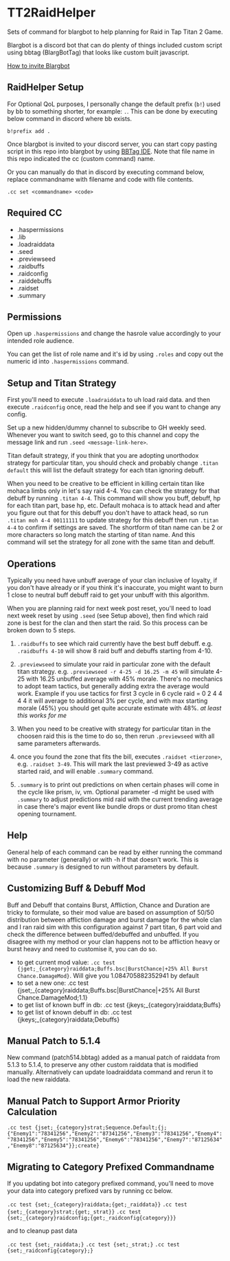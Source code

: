 # TT2RaidHelper

Sets of command for blargbot to help planning for Raid in Tap Titan 2 Game.

Blargbot is a discord bot that can do plenty of things included custom script using bbtag (BlargBotTag) that looks like custom built javascript.

[How to invite Blargbot](https://blargbot.xyz/)

## RaidHelper Setup
For Optional QoL purposes, I personally change the default prefix (`b!`) used by bb to something shorter, for example: `.`. This can be done by executing below command in discord where bb exists.

`b!prefix add .`

Once blargbot is invited to your discord server, you can start copy pasting script in this repo into blargbot by using [BBTag IDE](https://blargbot.xyz/tags/editor). Note that file name in this repo indicated the cc (custom command) name.

Or you can manually do that in discord by executing command below, replace commandname with filename and code with file contents.

`.cc set <commandname> <code>`

## Required CC
- .haspermissions
- .lib
- .loadraiddata
- .seed
- .previewseed
- .raidbuffs
- .raidconfig
- .raiddebuffs
- .raidset
- .summary

## Permissions
Open up `.haspermissions` and change the hasrole value accordingly to your intended role audience.

You can get the list of role name and it's id by using `.roles` and copy out the numeric id into `.haspermissions` command.

## Setup and Titan Strategy

First you'll need to execute `.loadraiddata` to uh load raid data. and then execute `.raidconfig` once, read the help and see if you want to change any config.

Set up a new hidden/dummy channel to subscribe to GH weekly seed. Whenever you want to switch seed, go to this channel and copy the message link and run `.seed <message-link-here>`.

Titan default strategy, if you think that you are adopting unorthodox strategy for particular titan, you should check and probably change `.titan default` this will list the default strategy for each titan ignoring debuff.

When you need to be creative to be efficient in killing certain titan like mohaca limbs only in let's say raid 4-4. You can check the strategy for that debuff by running `.titan 4-4`. This command will show you buff, debuff, hp for each titan part, base hp, etc. Default mohaca is to attack head and after you figure out that for this debuff you don't have to attack head, so run `.titan moh 4-4 00111111` to update strategy for this debuff then run `.titan 4-4` to confirm if settings are saved. The shortform of titan name can be 2 or more characters so long match the starting of titan name. And this command will set the strategy for all zone with the same titan and debuff.

## Operations

Typically you need have unbuff average of your clan inclusive of loyalty, if you don't have already or if you think it's inaccurate, you might want to burn 1 close to neutral buff debuff raid to get your unbuff with this algorithm. 

When you are planning raid for next week post reset, you'll need to load next week reset by using `.seed` (see Setup above), then find which raid zone is best for the clan and then start the raid. So this process can be broken down to 5 steps.

1. `.raidbuffs` to see which raid currently have the best buff debuff. e.g. `.raidbuffs 4-10` will show 8 raid buff and debuffs starting from 4-10.

2. `.previewseed` to simulate your raid in particular zone with the default titan strategy. e.g. `.previewseed -r 4-25 -d 16.25 -m 45` will simulate 4-25 with 16.25 unbuffed average with 45% morale. There's no mechanics to adopt team tactics, but generally adding extra the average would work. Example if you use tactics for first 3 cycle in 6 cycle raid = 0 2 4 4 4 4 it will average to additional 3% per cycle, and with max starting morale (45%) you should get quite accurate estimate with 48%. *at least this works for me*

3. When you need to be creative with strategy for particular titan in the choosen raid this is the time to do so, then rerun `.previewseed` with all same parameters afterwards.

4. once you found the zone that fits the bill, executes `.raidset <tierzone>`, e.g. `.raidset 3-49`. This will mark the last previewed 3-49 as active started raid, and will enable `.summary` command.

5. `.summary` is to print out predictions on when certain phases will come in the cycle like prism, iv, vm. Optional parameter -d might be used with `.summary` to adjust predictions mid raid with the current trending average in case there's major event like bundle drops or dust promo titan chest opening tournament.

## Help

General help of each command can be read by either running the command with no parameter (generally) or with -h if that doesn't work. This is because `.summary` is designed to run without parameters by default.

## Customizing Buff & Debuff Mod

Buff and Debuff that contains Burst, Affliction, Chance and Duration are tricky to formulate, so their mod value are based on assumption of 50/50 distribution between affliction damage and burst damage for the whole clan and I ran raid sim with this configuration against 7 part titan, 6 part void and check the difference between buffed/debuffed and unbuffed. If you disagree with my method or your clan happens not to be affliction heavy or burst heavy and need to customise it, you can do so.

- to get current mod value: `.cc test {jget;_{category}raiddata;Buffs.bsc|BurstChance|+25% All Burst Chance.DamageMod}`. Will give you 1.084705882352941 by default
- to set a new one: .cc test {jset;_{category}raiddata;Buffs.bsc|BurstChance|+25% All Burst Chance.DamageMod;1.1}
- to get list of known buff in db: .cc test {jkeys;_{category}raiddata;Buffs}
- to get list of known debuff in db: .cc test {jkeys;_{category}raiddata;Debuffs}

## Manual Patch to 5.1.4

New command (patch514.bbtag) added as a manual patch of raiddata from 5.1.3 to 5.1.4, to preserve any other custom raiddata that is modified manually. Alternatively can update loadraiddata command and rerun it to load the new raiddata.

## Manual Patch to Support Armor Priority Calculation

`.cc test {jset;_{category}strat;Sequence.Default;{j;{"Enemy1":"78341256","Enemy2":"87341256","Enemy3":"78341256","Enemy4":"78341256","Enemy5":"78341256","Enemy6":"78341256","Enemy7":"87125634","Enemy8":"87125634"}};create}`

## Migrating to Category Prefixed Commandname

If you updating bot into category prefixed command, you'll need to move your data into category prefixed vars by running cc below.

`.cc test {set;_{category}raiddata;{get;_raiddata}}`
`.cc test {set;_{category}strat;{get;_strat}}`
`.cc test {set;_{category}raidconfig;{get;_raidconfig{category}}}`

and to cleanup past data

`.cc test {set;_raiddata;}`
`.cc test {set;_strat;}`
`.cc test {set;_raidconfig{category};}`